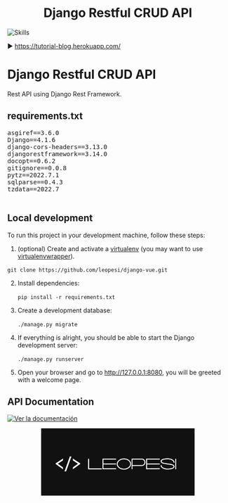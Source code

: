 



<h1 align="center"> Django Restful CRUD API </h1> 


![Skills](https://skills.thijs.gg/icons?i=python,django,sqlite,git&theme=light)

:arrow_forward:  https://tutorial-blog.herokuapp.com/


# Django Restful CRUD API 
Rest API using Django Rest Framework.

## requirements.txt

<pre>
asgiref==3.6.0
Django==4.1.6
django-cors-headers==3.13.0
djangorestframework==3.14.0
docopt==0.6.2
gitignore==0.0.8
pytz==2022.7.1
sqlparse==0.4.3
tzdata==2022.7
  </pre>


## Local development
To run this project in your development machine, follow these steps:


1. (optional) Create and activate a [virtualenv](https://virtualenv.pypa.io/) (you may want to use [virtualenvwrapper](http://virtualenvwrapper.readthedocs.org/)).

```shell
git clone https://github.com/leopesi/django-vue.git
```

2. Install dependencies:

    `pip install -r requirements.txt`

3. Create a development database:

    `./manage.py migrate`

4. If everything is alright, you should be able to start the Django development server:

    `./manage.py runserver`

5. Open your browser and go to http://127.0.0.1:8080, you will be greeted with a welcome page.

## API Documentation

[![Ver la documentación](https://run.pstmn.io/button.svg)](https://www.postman.com/restless-water-10959/workspace/django-vue-js/api/3d86b16c-e4d4-4ae0-bda6-fcccf5ea0a76/documentation/13657596-b14c72c6-9da8-4c7a-b4bc-19e970906894)

<div align="center">
<img src="https://raw.githubusercontent.com/leopesi/proyecto_UTN/main/client/public/image/Logo%20leopesi%20Black.png" width="350" title="LinkedIn" />
</div>